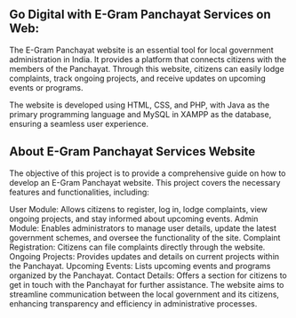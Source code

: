 Go Digital with E-Gram Panchayat Services on Web:
-------------------------------------------------------------------------------------------------------------------------------------------------------------------------------------------------------
The E-Gram Panchayat website is an essential tool for local government administration in India. It provides a platform that connects citizens with the members of the Panchayat. Through this website, citizens can easily lodge complaints, track ongoing projects, and receive updates on upcoming events or programs.

The website is developed using HTML, CSS, and PHP, with Java as the primary programming language and MySQL in XAMPP as the database, ensuring a seamless user experience.

About E-Gram Panchayat Services Website
-------------------------------------------------------------------------------------------------------------------------------------------------------------------------------------------------------------
The objective of this project is to provide a comprehensive guide on how to develop an E-Gram Panchayat website. This project covers the necessary features and functionalities, including:

User Module: Allows citizens to register, log in, lodge complaints, view ongoing projects, and stay informed about upcoming events.
Admin Module: Enables administrators to manage user details, update the latest government schemes, and oversee the functionality of the site.
Complaint Registration: Citizens can file complaints directly through the website.
Ongoing Projects: Provides updates and details on current projects within the Panchayat.
Upcoming Events: Lists upcoming events and programs organized by the Panchayat.
Contact Details: Offers a section for citizens to get in touch with the Panchayat for further assistance.
The website aims to streamline communication between the local government and its citizens, enhancing transparency and efficiency in administrative processes.

